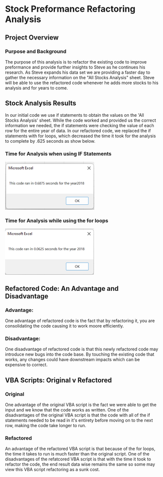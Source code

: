 # Stock Preformance Refactoring Analysis
## Project Overview
### Purpose and Background

The purpose of this analysis is to refactor the existing code to improve preformance and provide further insights to Steve as he continues his research. As Steve expands his data set we are providing a faster day to gather the necessary information on the "All Stocks Analysis" sheet. Steve will be able to use the refactored code whenever he adds more stocks to his analysis and for years to come.

## Stock Analysis Results

In  our initial code we use if statements to obtain the values on the 'All Stocks Analysis' sheet. While the code worked and provided us the correct information we needed, the if statements were checking the value of each row for the entire year of data. In our refactored code, we replaced the if statements with for loops, which decreased the time it took for the analysis to complete by .625 seconds as show below.

### Time for Analysis when using IF Statements
![Alt text](https://github.com/vstuopis/stock-analysis/blob/main/Resources/VBA_Challenge_2018.png.png)

### Time for Analysis while using the for loops
![Alt text](https://github.com/vstuopis/stock-analysis/blob/main/Resources/VBA_Challenge_2018.png)

## Refactored Code: An Advantage and Disadvantage
### Advantage:
One advantage of refactored code is the fact that by refactoring it, you are consolidating the code causing it to work moore efficiently. 

### Disadvantage:
One disadvantage of refactored code is that this newly refactored code may introduce new bugs into the code base. By touching the existing code that works, any changes could have downstream impacts which can be expensive to correct.

## VBA Scripts: Original v Refactored
### Original
One advantage of the original VBA script is the fact we were able to get the input and we know that the code works as written. One of the disadvantages of the original VBA script is that the code with all of the if statements needed to be read in it's entirety before moving on to the next row, making the code take longer to run.
### Refactored
An advantage of the refactored VBA script is that because of the for loops, the time it takes to run is much faster than the original script. One of the disadvantages of the refatcored VBA script is that with the time it took to refactor the code, the end result data wise remains the same so some may view this VBA script refactoring as a sunk cost.
